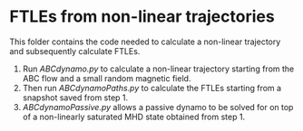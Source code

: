 # FTLEs from non-linear trajectories

This folder contains the code needed to calculate a non-linear trajectory and subsequently calculate FTLEs.

1. Run *ABCdynamo.py* to calculate a non-linear trajectory starting from the ABC flow and a small random magnetic field.
2. Then run *ABCdynamoPaths.py* to calculate the FTLEs starting from a snapshot saved from step 1.
3. *ABCdynamoPassive.py* allows a passive dynamo to be solved for on top of a non-linearly saturated MHD state obtained from step 1.
